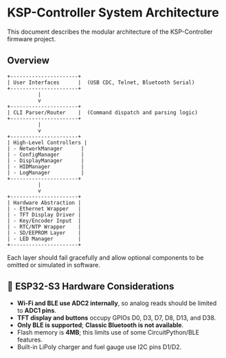 # KSP-Controller System Architecture

This document describes the modular architecture of the KSP-Controller firmware project.

## Overview

```text
+----------------------+
| User Interfaces      |  (USB CDC, Telnet, Bluetooth Serial)
+----------------------+
          |
          v
+----------------------+
| CLI Parser/Router    |  (Command dispatch and parsing logic)
+----------------------+
          |
          v
+----------------------+
| High-Level Controllers |
| - NetworkManager      |
| - ConfigManager       |
| - DisplayManager      |
| - HIDManager          |
| - LogManager          |
+----------------------+
          |
          v
+----------------------+
| Hardware Abstraction |
| - Ethernet Wrapper   |
| - TFT Display Driver |
| - Key/Encoder Input  |
| - RTC/NTP Wrapper    |
| - SD/EEPROM Layer    |
| - LED Manager        |
+----------------------+
```

Each layer should fail gracefully and allow optional components to be omitted or simulated in software.


## 🧠 ESP32-S3 Hardware Considerations

- **Wi-Fi and BLE use ADC2 internally**, so analog reads should be limited to **ADC1 pins**.
- **TFT display and buttons** occupy GPIOs D0, D3, D7, D8, D13, and D38.
- **Only BLE is supported**; **Classic Bluetooth is not available**.
- Flash memory is **4MB**; this limits use of some CircuitPython/BLE features.
- Built-in LiPoly charger and fuel gauge use I2C pins D1/D2.
